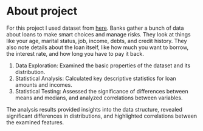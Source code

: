 # About project 
For this project I used dataset from [here](https://www.kaggle.com/datasets/yasserh/loan-default-dataset). 
Banks gather a bunch of data about loans to make smart choices and manage risks. They look at things like your age, marital status, job, income, debts, and credit history. They also note details about the loan itself, like how much you want to borrow, the interest rate, and how long you have to pay it back.

 1. Data Exploration: Examined the basic properties of the dataset and its distribution.
 2. Statistical Analysis: Calculated key descriptive statistics for loan amounts and incomes.
 3. Statistical Testing: Assessed the significance of differences between means and medians, and analyzed correlations between variables.

The analysis results provided insights into the data structure, revealed significant differences in distributions, and highlighted correlations between the examined features.

